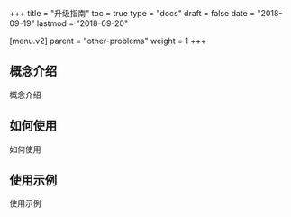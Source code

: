 +++
title = "升级指南"
toc = true
type = "docs"
draft = false
date = "2018-09-19"
lastmod = "2018-09-20"

[menu.v2]
  parent = "other-problems"
  weight = 1
+++

## 概念介绍

概念介绍

## 如何使用

如何使用

## 使用示例

使用示例
